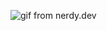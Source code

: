 


    
     
     

 
                                 
![gif from nerdy.dev](https://media.giphy.com/media/KNLTurtmQ348onnK4W/giphy.gif?raw=true)
